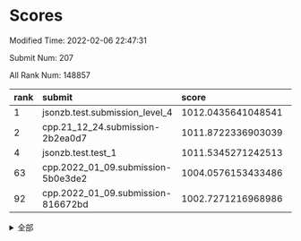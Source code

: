 # Scores

Modified Time: 2022-02-06 22:47:31

Submit Num: 207

All Rank Num: 148857

| rank |               submit               |       score        |       sigma        | pk_num |
| :--- | :--------------------------------- | :----------------- | :----------------- | :----- |
| 1    | jsonzb.test.submission_level_4     | 1012.0435641048541 | 0.7796491704605731 | 2874   |
| 2    | cpp.21_12_24.submission-2b2ea0d7   | 1011.8722336903039 | 0.7583643578812056 | 2878   |
| 4    | jsonzb.test.test_1                 | 1011.5345271242513 | 0.794992353746753  | 2876   |
| 63   | cpp.2022_01_09.submission-5b0e3de2 | 1004.0576153433486 | 0.7081603724139592 | 2880   |
| 92   | cpp.2022_01_09.submission-816672bd | 1002.7271216968986 | 0.7176207873638785 | 2880   |


<details>
<summary>全部</summary>

| rank |                 submit                 |       score        |       sigma        | pk_num |
| :--- | :------------------------------------- | :----------------- | :----------------- | :----- |
| 1    | jsonzb.test.submission_level_4         | 1012.0435641048541 | 0.7796491704605731 | 2874   |
| 2    | cpp.21_12_24.submission-2b2ea0d7       | 1011.8722336903039 | 0.7583643578812056 | 2878   |
| 3    | gobigger.level_3.submission_level_3_6  | 1011.7321494895339 | 0.7775361998133759 | 2878   |
| 4    | jsonzb.test.test_1                     | 1011.5345271242513 | 0.794992353746753  | 2876   |
| 5    | gobigger.level_3.submission_level_3_12 | 1011.3076941197163 | 0.764655825114378  | 2872   |
| 6    | gobigger.level_3.submission_level_3_30 | 1011.3001324452276 | 0.792132706041879  | 2876   |
| 7    | gobigger.level_3.submission_level_3_25 | 1011.2042854717976 | 0.7848403611861906 | 2880   |
| 8    | gobigger.level_3.submission_level_3_38 | 1011.1523851012092 | 0.7713721651290173 | 2874   |
| 9    | gobigger.level_3.submission_level_3_13 | 1011.1332112673853 | 0.7598242650722783 | 2879   |
| 10   | gobigger.level_3.submission_level_3_44 | 1011.046685523018  | 0.7789639747578823 | 2878   |
| 11   | gobigger.level_3.submission_level_3_45 | 1010.9322867951405 | 0.7797475448313372 | 2875   |
| 12   | gobigger.level_3.submission_level_3_8  | 1010.8987602267136 | 0.7719163400883032 | 2879   |
| 13   | gobigger.level_3.submission_level_3_35 | 1010.8521263310571 | 0.7802802724924929 | 2871   |
| 14   | gobigger.level_3.submission_level_3_5  | 1010.7826989935146 | 0.7760102255093186 | 2871   |
| 15   | gobigger.level_3.submission_level_3_48 | 1010.7640719395362 | 0.7610729169962128 | 2873   |
| 16   | gobigger.level_3.submission_level_3_33 | 1010.7532288773976 | 0.7739675011851156 | 2882   |
| 17   | gobigger.level_3.submission_level_3_23 | 1010.6315707544059 | 0.7613083568929527 | 2878   |
| 18   | gobigger.level_3.submission_level_3_34 | 1010.5666215229603 | 0.7501228008207906 | 2878   |
| 19   | gobigger.level_3.submission_level_3_42 | 1010.5319833719072 | 0.742458487152326  | 2883   |
| 20   | gobigger.level_3.submission_level_3_37 | 1010.5085260347694 | 0.7661335809559827 | 2877   |
| 21   | gobigger.level_3.submission_level_3_17 | 1010.4562237470624 | 0.7464912775159847 | 2881   |
| 22   | gobigger.level_3.submission_level_3_22 | 1010.3982325320195 | 0.7524284999223456 | 2875   |
| 23   | gobigger.level_3.submission_level_3_9  | 1010.3877091716206 | 0.7437960795613145 | 2879   |
| 24   | gobigger.level_3.submission_level_3_15 | 1010.2396111284593 | 0.7415642877434013 | 2872   |
| 25   | gobigger.level_3.submission_level_3_39 | 1010.2181202622855 | 0.7663705065342377 | 2877   |
| 26   | gobigger.level_3.submission_level_3_2  | 1010.1683390874502 | 0.7231014781929225 | 2874   |
| 27   | gobigger.level_3.submission_level_3_3  | 1010.1595613266554 | 0.7785917640268472 | 2877   |
| 28   | gobigger.level_3.submission_level_3_31 | 1010.0940356472288 | 0.7516262217948555 | 2876   |
| 29   | gobigger.level_3.submission_level_3_29 | 1010.0570695813428 | 0.7540146591176738 | 2875   |
| 30   | gobigger.level_3.submission_level_3_41 | 1010.0569704215483 | 0.7677440321892479 | 2879   |
| 31   | gobigger.level_3.submission_level_3_21 | 1010.0468011514986 | 0.7793080341903904 | 2875   |
| 32   | gobigger.level_3.submission_level_3_19 | 1009.9105624386152 | 0.7449336825696009 | 2879   |
| 33   | gobigger.level_3.submission_level_3_49 | 1009.7470805629058 | 0.7551550578431385 | 2874   |
| 34   | gobigger.level_3.submission_level_3_43 | 1009.714906285805  | 0.7425011531649314 | 2880   |
| 35   | gobigger.level_3.submission_level_3_16 | 1009.6892687514372 | 0.7621507417846789 | 2873   |
| 36   | gobigger.level_3.submission_level_3_18 | 1009.6827471126112 | 0.7320888623169864 | 2877   |
| 37   | gobigger.level_3.submission_level_3_32 | 1009.6556407137147 | 0.7529357693544895 | 2876   |
| 38   | gobigger.level_3.submission_level_3_36 | 1009.6296426231814 | 0.758060246338252  | 2881   |
| 39   | gobigger.level_3.submission_level_3_4  | 1009.5231333393508 | 0.737268876367152  | 2877   |
| 40   | gobigger.level_3.submission_level_3_7  | 1009.4985550164818 | 0.749557514286752  | 2876   |
| 41   | gobigger.level_3.submission_level_3_47 | 1009.4427543760611 | 0.747720577648385  | 2877   |
| 42   | gobigger.level_3.submission_level_3_46 | 1009.4362236634187 | 0.7563554967491682 | 2874   |
| 43   | gobigger.level_3.submission_level_3_40 | 1009.2890725557797 | 0.7528995778829729 | 2876   |
| 44   | gobigger.level_3.submission_level_3_10 | 1009.2576996148545 | 0.7287179100454987 | 2877   |
| 45   | gobigger.level_3.submission_level_3_24 | 1009.1979297433545 | 0.7654522726217132 | 2880   |
| 46   | gobigger.level_3.submission_level_3_28 | 1009.0652067874081 | 0.7614516495763679 | 2871   |
| 47   | gobigger.level_3.submission_level_3_0  | 1008.8968743554267 | 0.7652215789157575 | 2878   |
| 48   | gobigger.level_3.submission_level_3_14 | 1008.7480786721917 | 0.7438211648100103 | 2876   |
| 49   | gobigger.level_3.submission_level_3_27 | 1008.6653499879376 | 0.736980737658129  | 2878   |
| 50   | gobigger.level_3.submission_level_3_26 | 1008.6110309035164 | 0.7279284644929661 | 2877   |
| 51   | gobigger.level_3.submission_level_3_1  | 1008.4299359326442 | 0.7544771496942602 | 2879   |
| 52   | gobigger.level_3.submission_level_3_20 | 1008.4089224535312 | 0.7426661113743527 | 2876   |
| 53   | gobigger.level_3.submission_level_3_11 | 1008.2973471125455 | 0.7430131216405322 | 2878   |
| 54   | gobigger.level_1.submission_level_1_39 | 1005.3381629570433 | 0.7266361126384314 | 2877   |
| 55   | gobigger.level_1.submission_level_1_32 | 1004.613757458519  | 0.7221751110608967 | 2879   |
| 56   | gobigger.level_1.submission_level_1_23 | 1004.5319498095475 | 0.7251679057858621 | 2881   |
| 57   | gobigger.level_1.submission_level_1_1  | 1004.3514150687341 | 0.7388586759265816 | 2878   |
| 58   | gobigger.level_1.submission_level_1_33 | 1004.1962832472518 | 0.7186458853899275 | 2879   |
| 59   | gobigger.level_1.submission_level_1_42 | 1004.1668539092907 | 0.7250682317411992 | 2874   |
| 60   | gobigger.level_1.submission_level_1_14 | 1004.1532418624388 | 0.7139028296354585 | 2875   |
| 61   | gobigger.level_1.submission_level_1_21 | 1004.1366919012894 | 0.7221326081726047 | 2876   |
| 62   | gobigger.level_1.submission_level_1_9  | 1004.1069214884319 | 0.7232510183819102 | 2870   |
| 63   | cpp.2022_01_09.submission-5b0e3de2     | 1004.0576153433486 | 0.7081603724139592 | 2880   |
| 64   | gobigger.level_1.submission_level_1_47 | 1004.0517772589445 | 0.7128499162908847 | 2876   |
| 65   | gobigger.level_1.submission_level_1_25 | 1003.9747036781594 | 0.7264885396891643 | 2876   |
| 66   | gobigger.level_1.submission_level_1_22 | 1003.9664788549569 | 0.711575934722022  | 2876   |
| 67   | gobigger.level_1.submission_level_1_44 | 1003.9199291916746 | 0.7229147997974429 | 2877   |
| 68   | gobigger.level_1.submission_level_1_8  | 1003.8187256728786 | 0.7173966162920054 | 2874   |
| 69   | gobigger.level_1.submission_level_1_28 | 1003.7832136090914 | 0.7067038752412703 | 2878   |
| 70   | gobigger.level_1.submission_level_1_11 | 1003.7813476405379 | 0.7239255331764197 | 2880   |
| 71   | gobigger.level_1.submission_level_1_49 | 1003.6992549047898 | 0.7185127539606696 | 2877   |
| 72   | gobigger.level_1.submission_level_1_29 | 1003.6828782878739 | 0.7173466301900782 | 2875   |
| 73   | gobigger.level_1.submission_level_1_43 | 1003.6441682658016 | 0.7190670166402123 | 2874   |
| 74   | gobigger.level_1.submission_level_1_10 | 1003.617361304119  | 0.7172265433408473 | 2872   |
| 75   | gobigger.level_1.submission_level_1_31 | 1003.5906798874805 | 0.7113573493180074 | 2873   |
| 76   | gobigger.level_1.submission_level_1_15 | 1003.5235992779868 | 0.7198462711163409 | 2879   |
| 77   | gobigger.level_1.submission_level_1_3  | 1003.3752644896945 | 0.718288872946247  | 2879   |
| 78   | gobigger.level_1.submission_level_1_34 | 1003.3335756586414 | 0.7140531193294019 | 2876   |
| 79   | gobigger.level_1.submission_level_1_24 | 1003.3328237147933 | 0.7154604570560674 | 2881   |
| 80   | gobigger.level_1.submission_level_1_13 | 1003.3110587319625 | 0.7148656723872612 | 2879   |
| 81   | gobigger.level_1.submission_level_1_37 | 1003.2880617988272 | 0.7019981442118166 | 2878   |
| 82   | gobigger.level_1.submission_level_1_41 | 1003.2815448724268 | 0.7044324866511936 | 2881   |
| 83   | gobigger.level_1.submission_level_1_26 | 1003.089189804061  | 0.7229270602503524 | 2878   |
| 84   | gobigger.level_1.submission_level_1_17 | 1003.072063499632  | 0.7180274801553422 | 2876   |
| 85   | gobigger.level_1.submission_level_1_2  | 1002.9738354890774 | 0.71388457536814   | 2873   |
| 86   | gobigger.level_1.submission_level_1_46 | 1002.865283343777  | 0.7154312630692823 | 2879   |
| 87   | gobigger.level_1.submission_level_1_18 | 1002.8420732359043 | 0.7222369093510858 | 2877   |
| 88   | gobigger.level_1.submission_level_1_20 | 1002.8291735683742 | 0.7149663340232485 | 2877   |
| 89   | gobigger.level_1.submission_level_1_19 | 1002.8074172731841 | 0.7158401735213127 | 2874   |
| 90   | gobigger.level_1.submission_level_1_12 | 1002.7704929200908 | 0.7151429974522985 | 2877   |
| 91   | gobigger.level_1.submission_level_1_40 | 1002.7372894168013 | 0.7080891852124757 | 2873   |
| 92   | cpp.2022_01_09.submission-816672bd     | 1002.7271216968986 | 0.7176207873638785 | 2880   |
| 93   | gobigger.level_1.submission_level_1_16 | 1002.6978730822706 | 0.7197667160131958 | 2877   |
| 94   | gobigger.level_1.submission_level_1_48 | 1002.5456564302776 | 0.709163660755738  | 2878   |
| 95   | gobigger.level_1.submission_level_1_0  | 1002.4999439695448 | 0.7148994343720319 | 2875   |
| 96   | gobigger.level_1.submission_level_1_7  | 1002.4357026992352 | 0.7188243959494879 | 2872   |
| 97   | gobigger.level_1.submission_level_1_27 | 1002.3825544540308 | 0.7223738454343044 | 2877   |
| 98   | gobigger.level_1.submission_level_1_30 | 1002.3507367100385 | 0.7137770049080687 | 2874   |
| 99   | gobigger.level_1.submission_level_1_5  | 1002.3334282620333 | 0.724213217431414  | 2871   |
| 100  | gobigger.level_1.submission_level_1_35 | 1002.2513926520164 | 0.7179252115645377 | 2874   |
| 101  | gobigger.level_1.submission_level_1_36 | 1002.0135340219663 | 0.717222060546053  | 2875   |
| 102  | gobigger.level_1.submission_level_1_38 | 1001.9427998346629 | 0.7073924057838327 | 2878   |
| 103  | gobigger.level_1.submission_level_1_4  | 1001.9383004221343 | 0.7136205229808347 | 2877   |
| 104  | gobigger.level_1.submission_level_1_45 | 1001.9242217777156 | 0.7065953124929529 | 2873   |
| 105  | gobigger.level_1.submission_level_1_6  | 1001.5592179666768 | 0.7069784658818756 | 2880   |
| 106  | gobigger.random.submission_random_25   | 997.8423728186629  | 0.6915988062782196 | 2880   |
| 107  | gobigger.random.submission_random_6    | 997.7847273579947  | 0.7039006519904782 | 2878   |
| 108  | gobigger.random.submission_random_32   | 997.4399237994404  | 0.713935698208508  | 2879   |
| 109  | gobigger.random.submission_random_27   | 997.1993568933154  | 0.7015955983356131 | 2884   |
| 110  | gobigger.random.submission_random_8    | 997.0240942776995  | 0.6991166774288929 | 2873   |
| 111  | gobigger.random.submission_random_46   | 996.9113343798379  | 0.7209563319897081 | 2875   |
| 112  | gobigger.random.submission_random_16   | 996.6730441165279  | 0.7210534311896551 | 2870   |
| 113  | gobigger.random.submission_random_24   | 996.6271430042923  | 0.6983171848425523 | 2881   |
| 114  | gobigger.random.submission_random_23   | 996.6097477205936  | 0.7165907410211307 | 2870   |
| 115  | gobigger.random.submission_random_22   | 996.535669739182   | 0.7138025828390302 | 2881   |
| 116  | gobigger.random.submission_random_44   | 996.47465942768    | 0.7148567870000522 | 2870   |
| 117  | gobigger.random.submission_random_48   | 996.2651878400543  | 0.7080473762811903 | 2880   |
| 118  | gobigger.random.submission_random_42   | 996.2595551913723  | 0.7060409497396036 | 2879   |
| 119  | gobigger.random.submission_random_13   | 996.254663253903   | 0.7064329045641952 | 2876   |
| 120  | gobigger.random.submission_random_37   | 996.2276203030185  | 0.7043700445327428 | 2875   |
| 121  | gobigger.random.submission_random_14   | 996.2225331739764  | 0.7106614027015067 | 2878   |
| 122  | gobigger.random.submission_random_41   | 996.2003105955329  | 0.7201227577822682 | 2874   |
| 123  | gobigger.random.submission_random_21   | 996.1294699026378  | 0.7046722740357864 | 2873   |
| 124  | gobigger.random.submission_random_28   | 996.0937319632078  | 0.7291378791510843 | 2875   |
| 125  | gobigger.random.submission_random_35   | 996.0815025762818  | 0.7069328030192898 | 2871   |
| 126  | gobigger.random.submission_random_19   | 996.0417706479561  | 0.6997681139830193 | 2880   |
| 127  | gobigger.random.submission_random_40   | 995.9857498913376  | 0.7109669079752877 | 2882   |
| 128  | gobigger.random.submission_random_30   | 995.9073698154544  | 0.7172215791264692 | 2881   |
| 129  | gobigger.random.submission_random_45   | 995.9011118676669  | 0.7084969970112078 | 2871   |
| 130  | gobigger.random.submission_random_47   | 995.8792247124842  | 0.6927526029212633 | 2878   |
| 131  | gobigger.random.submission_random_31   | 995.8482342381267  | 0.7248923910958599 | 2878   |
| 132  | gobigger.random.submission_random_12   | 995.7654635604583  | 0.7175439303717929 | 2877   |
| 133  | gobigger.random.submission_random_17   | 995.7407088161939  | 0.7098116629304609 | 2872   |
| 134  | gobigger.random.submission_random_39   | 995.6672517328217  | 0.7192944711461139 | 2868   |
| 135  | gobigger.random.submission_random_7    | 995.6670332301518  | 0.7098422455184147 | 2882   |
| 136  | gobigger.random.submission_random_9    | 995.652897789675   | 0.7199293595282868 | 2874   |
| 137  | gobigger.random.submission_random_11   | 995.5972923378646  | 0.7199975649342514 | 2878   |
| 138  | gobigger.random.submission_random_18   | 995.5778373910473  | 0.7128610728164698 | 2879   |
| 139  | gobigger.random.submission_random_3    | 995.5750795545907  | 0.7095553420714538 | 2877   |
| 140  | gobigger.random.submission_random_2    | 995.5419449605411  | 0.703528117013681  | 2872   |
| 141  | gobigger.random.submission_random_20   | 995.5280083133093  | 0.7173742107637483 | 2873   |
| 142  | gobigger.random.submission_random_36   | 995.4480978464928  | 0.713215605035759  | 2878   |
| 143  | gobigger.random.submission_random_49   | 995.3946132229612  | 0.7182337544017091 | 2881   |
| 144  | gobigger.random.submission_random_38   | 995.3825468588576  | 0.7176200119050176 | 2876   |
| 145  | gobigger.random.submission_random_1    | 995.186768745502   | 0.7110143884247051 | 2872   |
| 146  | gobigger.random.submission_random_33   | 995.1473396297265  | 0.715226579386213  | 2879   |
| 147  | gobigger.random.submission_random_4    | 995.1426388241061  | 0.7191454224362583 | 2875   |
| 148  | gobigger.random.submission_random_0    | 995.0635525351976  | 0.7067571821557399 | 2870   |
| 149  | gobigger.random.submission_random_43   | 995.055017016179   | 0.7129675264282245 | 2875   |
| 150  | gobigger.random.submission_random_29   | 994.9233172891538  | 0.7039773083312989 | 2879   |
| 151  | gobigger.random.submission_random_34   | 994.9086128045428  | 0.7267269729954705 | 2876   |
| 152  | gobigger.random.submission_random_26   | 994.8832729385815  | 0.7159082248624388 | 2877   |
| 153  | gobigger.random.submission_random_15   | 994.7840499226604  | 0.7230478313629957 | 2874   |
| 154  | gobigger.level_2.submission_level_2_19 | 994.5899757461827  | 0.728651338739664  | 2877   |
| 155  | gobigger.level_2.submission_level_2_42 | 994.3682636322299  | 0.7141555216109017 | 2877   |
| 156  | gobigger.level_2.submission_level_2_16 | 994.2731725434996  | 0.7344060308071783 | 2867   |
| 157  | gobigger.random.submission_random_10   | 994.160267294524   | 0.7185288048060615 | 2881   |
| 158  | gobigger.random.submission_random_5    | 994.1582667016175  | 0.7155994250340639 | 2874   |
| 159  | gobigger.level_2.submission_level_2_37 | 993.9626513015531  | 0.7202836950138433 | 2881   |
| 160  | gobigger.level_2.submission_level_2_41 | 993.7881385880346  | 0.7292759347087999 | 2874   |
| 161  | gobigger.level_2.submission_level_2_39 | 993.5477886559711  | 0.7569944966535332 | 2875   |
| 162  | gobigger.level_2.submission_level_2_9  | 993.5084080394083  | 0.7292003569273823 | 2876   |
| 163  | gobigger.level_2.submission_level_2_49 | 993.3123254779072  | 0.7532285409638727 | 2877   |
| 164  | gobigger.level_2.submission_level_2_33 | 993.2018240830599  | 0.7302543226124572 | 2877   |
| 165  | gobigger.level_2.submission_level_2_12 | 993.1026843579523  | 0.7398973015292355 | 2878   |
| 166  | gobigger.level_2.submission_level_2_25 | 993.0675121783419  | 0.7440212954722214 | 2872   |
| 167  | gobigger.level_2.submission_level_2_31 | 992.9885827873362  | 0.7450168364170277 | 2876   |
| 168  | gobigger.level_2.submission_level_2_18 | 992.8215397763026  | 0.7373623122507321 | 2878   |
| 169  | gobigger.level_2.submission_level_2_1  | 992.8157297981713  | 0.7388385623299468 | 2881   |
| 170  | gobigger.level_2.submission_level_2_13 | 992.7287482315757  | 0.743031556368387  | 2875   |
| 171  | gobigger.level_2.submission_level_2_48 | 992.7090624759716  | 0.7323040486626723 | 2878   |
| 172  | gobigger.level_2.submission_level_2_23 | 992.6480093777368  | 0.7270218377843259 | 2876   |
| 173  | gobigger.level_2.submission_level_2_44 | 992.6104940199042  | 0.7299533526240642 | 2874   |
| 174  | gobigger.level_2.submission_level_2_38 | 992.5530466153813  | 0.753214825180792  | 2878   |
| 175  | gobigger.level_2.submission_level_2_24 | 992.4687018204382  | 0.7333323466302155 | 2873   |
| 176  | gobigger.level_2.submission_level_2_43 | 992.376457961567   | 0.7490138465073097 | 2871   |
| 177  | gobigger.level_2.submission_level_2_0  | 992.3349257546777  | 0.7242659753147348 | 2879   |
| 178  | gobigger.level_2.submission_level_2_10 | 992.3298349155156  | 0.755625069952416  | 2878   |
| 179  | gobigger.level_2.submission_level_2_21 | 992.3073446066763  | 0.7559318456008375 | 2876   |
| 180  | gobigger.level_2.submission_level_2_28 | 992.3000366120241  | 0.7503089196855182 | 2875   |
| 181  | gobigger.level_2.submission_level_2_7  | 992.2279059697692  | 0.7516679463889724 | 2886   |
| 182  | gobigger.level_2.submission_level_2_4  | 992.2129568784874  | 0.7431378604907752 | 2876   |
| 183  | gobigger.level_2.submission_level_2_47 | 991.9352824849702  | 0.7427091484653511 | 2877   |
| 184  | gobigger.level_2.submission_level_2_27 | 991.8788629362432  | 0.7508914093519288 | 2881   |
| 185  | gobigger.level_2.submission_level_2_46 | 991.6982472726859  | 0.7486104437368216 | 2875   |
| 186  | gobigger.level_2.submission_level_2_26 | 991.6595489222859  | 0.7574114924924162 | 2880   |
| 187  | gobigger.level_2.submission_level_2_36 | 991.6449052999582  | 0.7506435641750966 | 2878   |
| 188  | gobigger.level_2.submission_level_2_45 | 991.567771738334   | 0.7596643563967749 | 2876   |
| 189  | gobigger.level_2.submission_level_2_11 | 991.496697111116   | 0.7488721698813512 | 2881   |
| 190  | gobigger.level_2.submission_level_2_17 | 991.4064935039736  | 0.7594972160610574 | 2876   |
| 191  | gobigger.level_2.submission_level_2_34 | 991.3054195696641  | 0.7446779248791974 | 2873   |
| 192  | gobigger.level_2.submission_level_2_35 | 991.2411464294008  | 0.7538541445550506 | 2880   |
| 193  | gobigger.level_2.submission_level_2_14 | 991.1727681262992  | 0.756685266554805  | 2876   |
| 194  | gobigger.level_2.submission_level_2_3  | 991.1460975097536  | 0.7865523380754942 | 2877   |
| 195  | gobigger.level_2.submission_level_2_30 | 991.1074801617112  | 0.7501335445675743 | 2879   |
| 196  | gobigger.level_2.submission_level_2_6  | 991.0659489736615  | 0.7562272137179379 | 2871   |
| 197  | gobigger.level_2.submission_level_2_40 | 991.0555655088851  | 0.7440100395977187 | 2879   |
| 198  | gobigger.level_2.submission_level_2_20 | 991.0345018552977  | 0.7474245732061889 | 2873   |
| 199  | gobigger.level_2.submission_level_2_5  | 990.9275423063573  | 0.7556046793253461 | 2877   |
| 200  | gobigger.level_2.submission_level_2_32 | 990.7579150276011  | 0.7703763929319539 | 2878   |
| 201  | gobigger.level_2.submission_level_2_29 | 990.3642467612331  | 0.7652895498196015 | 2877   |
| 202  | gobigger.level_2.submission_level_2_15 | 990.2247199991621  | 0.7693964520745279 | 2876   |
| 203  | gobigger.level_2.submission_level_2_2  | 989.9889563183903  | 0.742036556275899  | 2878   |
| 204  | gobigger.level_2.submission_level_2_22 | 989.9458185447215  | 0.763995833725936  | 2876   |
| 205  | gobigger.level_2.submission_level_2_8  | 989.742766237586   | 0.7833732439630783 | 2876   |
| 206  | gobigger.none.submission_none_0        | 975.1998095253858  | 1.4999688490118968 | 2871   |
| 207  | gobigger.none.submission_none_1        | 974.3893155945617  | 1.6529719847516917 | 2881   |

</details>